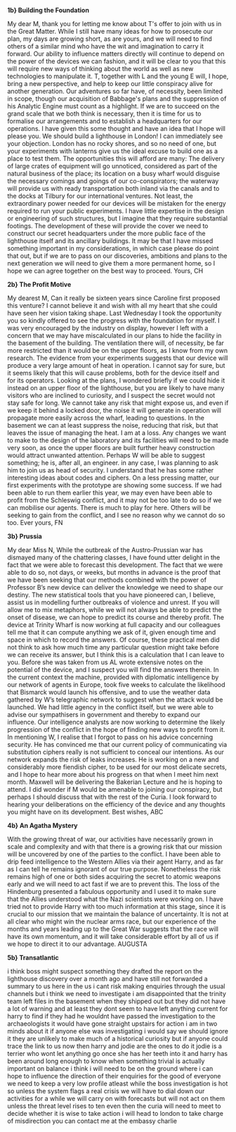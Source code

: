 **1b} Building the Foundation**

My dear M, thank you for letting me know about T's offer to join with us in the Great Matter. While I still have many ideas for how to prosecute our plan, my days are growing short, as are yours, and we will need to find others of a 
similar mind who have the wit and imagination to carry it forward. Our ability to influence matters directly will continue to depend on the power of the devices we can fashion, and it will be clear to you that this will require new 
ways of thinking about the world as well as new technologies to manipulate it. T, together with L and the young E will, I hope, bring a new perspective, and help to keep our little conspiracy alive for another generation. 
Our adventures so far have, of necessity, been limited in scope, though our acquisition of Babbage's plans and the suppression of his Analytic Engine must count as a highlight. If we are to succeed on the grand scale that we both 
think is necessary, then it is time for us to formalise our arrangements and to establish a headquarters for our operations. I have given this some thought and have an idea that I hope will please you. We should build a lighthouse 
in London! I can immediately see your objection. London has no rocky shores, and so no need of one, but your experiments with lanterns give us the ideal excuse to build one as a place to test them. The opportunities this will afford 
are many: The delivery of large crates of equipment will go unnoticed, considered as part of the natural business of the place; its location on a busy wharf would disguise the necessary comings and goings of our co-conspirators; 
the waterway will provide us with ready transportation both inland via the canals and to the docks at Tilbury for our international ventures. Not least, the extraordinary power needed for our devices will be mistaken for the energy 
required to run your public experiments. I have little expertise in the design or engineering of such structures, but I imagine that they require substantial footings. The development of these will provide the cover we need to 
construct our secret headquarters under the more public face of the lighthouse itself and its ancillary buildings. It may be that I have missed something important in my considerations, in which case please do point that out, 
but if we are to pass on our discoveries, ambitions and plans to the next generation we will need to give them a more permanent home, so I hope we can agree together on the best way to proceed. Yours, CH

**2b} The Profit Motive**

My dearest M,
Can it really be sixteen years since Caroline first proposed this venture? I cannot believe it and wish with all my heart that she could have seen her vision taking shape.
Last Wednesday I took the opportunity you so kindly offered to see the progress with the foundation for myself. I was very encouraged by the industry on display, however I left with a concern that we may have miscalculated in our 
plans to hide the facility in the basement of the building. The ventilation there will, of necessity, be far more restricted than it would be on the upper floors, as I know from my own research. The evidence from your experiments 
suggests that our device will produce a very large amount of heat in operation. I cannot say for sure, but it seems likely that this will cause problems, both for the device itself and for its operators.
Looking at the plans, I wondered briefly if we could hide it instead on an upper floor of the lighthouse, but you are likely to have many visitors who are inclined to curiosity, and I suspect the secret would not stay safe for long. 
We cannot take any risk that might expose us, and even if we keep it behind a locked door, the noise it will generate in operation will propagate more easily across the wharf, leading to questions. In the basement we can at least 
suppress the noise, reducing that risk, but that leaves the issue of managing the heat.
I am at a loss. Any changes we want to make to the design of the laboratory and its facilities will need to be made very soon, as once the upper floors are built further heavy construction would attract unwanted attention. Perhaps 
W will be able to suggest something; he is, after all, an engineer. in any case, I was planning to ask him to join us as head of security. I understand that he has some rather interesting ideas about codes and ciphers.
On a less pressing matter, our first experiments with the prototype are showing some success. If we had been able to run them earlier this year, we may even have been able to profit from the Schleswig conflict, and it may 
not be too late to do so if we can mobilise our agents. There is much to play for here. Others will be seeking to gain from the conflict, and I see no reason why we cannot do so too.
Ever yours,
FN

**3b} Prussia**

My dear Miss N, While the outbreak of the Austro-Prussian war has dismayed many of the chattering classes, I have found utter delight in the fact that we were able to forecast this development. The fact that we were able to do so, 
not days, or weeks, but months in advance is the proof that we have been seeking that our methods combined with the power of Professor B’s new device can deliver the knowledge we need to shape our destiny. The new statistical tools 
that you have pioneered can, I believe, assist us in modelling further outbreaks of violence and unrest. If you will allow me to mix metaphors, while we will not always be able to predict the onset of disease, we can hope to 
predict its course and thereby profit. The device at Trinity Wharf is now working at full capacity and our colleagues tell me that it can compute anything we ask of it, given enough time and space in which to record the answers. 
Of course, these practical men did not think to ask how much time any particular question might take before we can receive its answer, but I think this is a calculation that I can leave to you. Before she was taken from us AL wrote 
extensive notes on the potential of the device, and I suspect you will find the answers therein. In the current context the machine, provided with diplomatic intelligence by our network of agents in Europe, took five weeks to 
calculate the likelihood that Bismarck would launch his offensive, and to use the weather data gathered by W’s telegraphic network to suggest when the attack would be launched. We had little agency in the conflict itself, but we were 
able to advise our sympathisers in government and thereby to expand our influence. Our intelligence analysts are now working to determine the likely progression of the conflict in the hope of finding new ways to profit from it. 
In mentioning W, I realise that I forgot to pass on his advice concerning security. He has convinced me that our current policy of communicating via substitution ciphers really is not sufficient to conceal our intentions. 
As our network expands the risk of leaks increases. He is working on a new and considerably more fiendish cipher, to be used for our most delicate secrets, and I hope to hear more about his progress on that when I meet him next month. 
Maxwell will be delivering the Bakerian Lecture and he is hoping to attend. I did wonder if M would be amenable to joining our conspiracy, but perhaps I should discuss that with the rest of the Curia. I look forward to hearing your 
deliberations on the efficiency of the device and any thoughts you might have on its development. Best wishes, ABC

**4b} An Agatha Mystery** 

With the growing threat of war, our activities have necessarily grown in scale and complexity and with that there is a growing risk that our mission will be uncovered by one of the parties to the conflict. 
I have been able to drip feed intelligence to the Western Allies via their agent Harry, and as far as I can tell he remains ignorant of our true purpose. Nonetheless the risk remains high of one or both sides acquiring 
the secret to atomic weapons early and we will need to act fast if we are to prevent this. The loss of the Hindenburg presented a fabulous opportunity and I used it to make sure that the Allies understood what the Nazi
 scientists were working on. I have tried not to provide Harry with too much information at this stage, since it is crucial to our mission that we maintain the balance of uncertainty. It is not at all clear who might win
 the nuclear arms race, but our experience of the months and years leading up to the Great War suggests that the race will have its own momentum, and it will take considerable effort by all of us if we hope to direct it 
to our advantage. AUGUSTA


**5b} Transatlantic** 

i think boss might suspect something they drafted the report on the lighthouse discovery over a month ago and have still not forwarded a summary to us here in the us i cant risk making enquiries through the usual channels but 
i think we need to investigate i am disappointed that the trinity team left files in the basement when they shipped out but they did not have a lot of warning and at least they dont seem to have left anything current for harry 
to find if they had he wouldnt have passed the investigation to the archaeologists it would have gone straight upstairs for action i am in two minds about it if anyone else was investigating i would say we should ignore it they 
are unlikely to make much of a historical curiosity but if anyone could trace the link to us now then harry and jodie are the ones to do it jodie is a terrier who wont let anything go once she has her teeth into it and harry has
been around long enough to know when something trivial is actually important on balance i think i will need to be on the ground where i can hope to influence the direction of their enquiries for the good of everyone we need to 
keep a very low profile atleast while the boss investigation is hot so unless the system flags a real crisis we will have to dial down our activities for a while we will carry on with forecasts but will not act on them unless the 
threat level rises to ten even then the curia will need to meet to decide whether it is wise to take action i will head to london to take charge of misdirection you can contact me at the embassy charlie